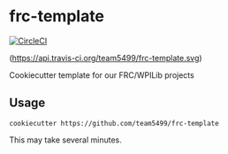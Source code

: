 # frc-template

[![CircleCI](https://circleci.com/gh/team5499/frc-template.svg?style=svg)](https://circleci.com/gh/team5499/frc-template)

(https://api.travis-ci.org/team5499/frc-template.svg)

Cookiecutter template for our FRC/WPILib projects

## Usage

```
cookiecutter https://github.com/team5499/frc-template
```
This may take several minutes.

